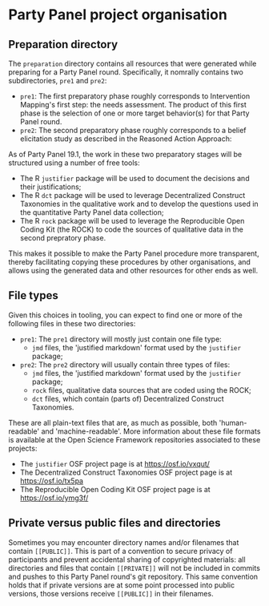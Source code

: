# Party Panel project organisation

## Preparation directory

The `preparation` directory contains all resources that were generated while preparing for a Party Panel round. Specifically, it nomrally contains two subdirectories, `pre1` and `pre2`:

- `pre1`: The first preparatory phase roughly corresponds to Intervention Mapping's first step: the needs assessment. The product of this first phase is the selection of one or more target behavior(s) for that Party Panel round.
- `pre2`: The second preparatory phase roughly corresponds to a belief elicitation study as described in the Reasoned Action Approach: 

As of Party Panel 19.1, the work in these two preparatory stages will be structured using a number of free tools:

- The R `justifier` package will be used to document the decisions and their justifications;
- The R `dct` package will be used to leverage Decentralized Construct Taxonomies in the qualitative work and to develop the questions used in the quantitative Party Panel data collection;
- The R `rock` package will be used to leverage the Reproducible Open Coding Kit (the ROCK) to code the sources of qualitative data in the second prepratory phase.

This makes it possible to make the Party Panel procedure more transparent, thereby facilitating copying these procedures by other organisations, and allows using the generated data and other resources for other ends as well.

## File types

Given this choices in tooling, you can expect to find one or more of the following files in these two directories:

- `pre1`: The `pre1` directory will mostly just contain one file type:
  - `jmd` files, the 'justified markdown' format used by the `justifier` package;
- `pre2`: The `pre2` directory will usually contain three types of files:
  - `jmd` files, the 'justified markdown' format used by the `justifier` package;
  - `rock` files, qualitative data sources that are coded using the ROCK;
  - `dct` files, which contain (parts of) Decentralized Construct Taxonomies.

These are all plain-text files that are, as much as possible, both 'human-readable' and 'machine-readable'. More information about these file formats is available at the Open Science Framework repositories associated to these projects:

- The `justifier` OSF project page is at https://osf.io/vxqut/
- The Decentralized Construct Taxonomies OSF project page is at https://osf.io/tx5pa
- The Reproducible Open Coding Kit OSF project page is at https://osf.io/ymg3f/

## Private versus public files and directories

Sometimes you may encounter directory names and/or filenames that contain `[[PUBLIC]]`. This is part of a convention to secure privacy of participants and prevent accidental sharing of copyrighted materials: all directories and files that contain `[[PRIVATE]]` will not be included in commits and pushes to this Party Panel round's git repository. This same convention holds that if private versions are at some point processed into public versions, those versions receive `[[PUBLIC]]` in their filenames.


